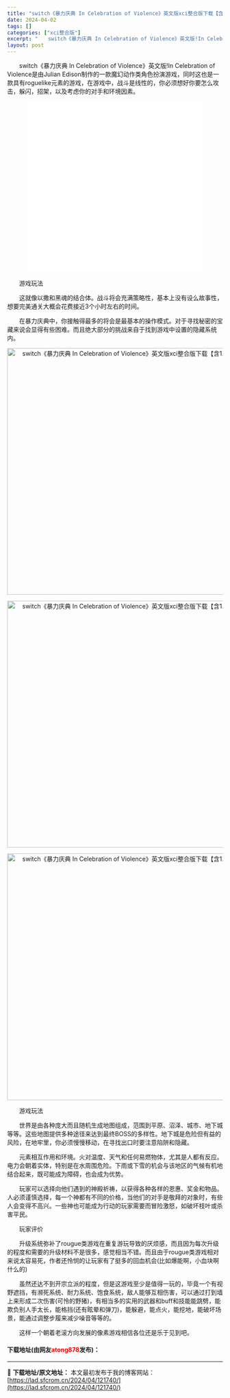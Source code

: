 ```yaml
---
title: "switch《暴力庆典 In Celebration of Violence》英文版xci整合版下载【含1.0补丁】"
date: 2024-04-02
tags: []
categories: ["xci整合版"]
excerpt: "　　switch《暴力庆典 In Celebration of Violence》英文版!In Celebration of Violence是由Julian Edison制作的一款魔幻动作类角色扮演游戏，同时这也是一款具有roguelike元素的游戏，在游戏中，战斗是线性的，你必须想好你要怎么攻击&hellip;"
layout: post
---
```


 <p>　　switch《暴力庆典 In Celebration of Violence》英文版!In Celebration of Violence是由Julian Edison制作的一款魔幻动作类角色扮演游戏，同时这也是一款具有roguelike元素的游戏，在游戏中，战斗是线性的，你必须想好你要怎么攻击，躲闪，招架，以及考虑你的对手和环境因素。</p> <p style="text-align: center;"><iframe allowfullscreen="true" border="0" frameborder="0" framespacing="0" height="400" scrolling="no" src="//player.bilibili.com/player.html?aid=20665318&amp;bvid=BV1JW411s7dB&amp;cid=33816599&amp;page=1" width="410"></iframe></p> <p>　　游戏玩法</p> <p>　　这就像以撒和黑魂的结合体。战斗将会充满策略性，基本上没有设么故事性，想要完美通关大概会花费接近3个小时左右的时间。</p> <p>　　在暴力庆典中，你接触得最多的将会是最基本的操作模式。对于寻找秘密的宝藏来说会显得有些困难。而且绝大部分的挑战来自于找到游戏中设置的隐藏系统内。</p> <p align="center"><img align="" border="0" src="https://www.2023game.com/d/file/p/2020/11-29/1c893ce5f7c87d01c31cca8cf4545f75.jpg" width="576" alt="switch《暴力庆典 In Celebration of Violence》英文版xci整合版下载【含1.0补丁】" /></p> <p align="center"><img align="" border="0" src="https://www.2023game.com/d/file/p/2020/11-29/56c553a3d4cefcf6d8f6c6ee2f8359f0.jpg" width="576" alt="switch《暴力庆典 In Celebration of Violence》英文版xci整合版下载【含1.0补丁】" /></p> <p align="center"><img align="" border="0" src="https://www.2023game.com/d/file/p/2020/11-29/f4835d267b4259603e5d1dd91496c545.jpg" width="576" alt="switch《暴力庆典 In Celebration of Violence》英文版xci整合版下载【含1.0补丁】" /></p> <p>　　游戏玩法</p> <p>　　世界是由各种庞大而且随机生成地图组成，范围到平原、沼泽、城市、地下城等等。这些地图提供多种途径来达到最终BOSS的多样性。地下城是危险但有益的风险，在地牢里，你必须慢慢移动，在寻找出口时要注意陷阱和隐藏。</p> <p>　　元素相互作用和环境。火对温度、天气和任何易燃物体，尤其是人都有反应。电力会朝着实体，特别是在水周围危险。下雨或下雪的机会与该地区的气候有机地结合起来，既可能成为障碍，也会成为优势。</p> <p>　　玩家可以选择向他们遇到的神殿祈祷，以获得各种各样的恩惠、奖金和物品。人必须谨慎选择，每一个神都有不同的价格，当他们的对手是敬拜的对象时，有些人会变得不高兴。一些神也可能成为行动的玩家需要而冒险激怒，如破坏枝叶或杀害平民。</p> <p>　　玩家评价</p> <p>　　升级系统弥补了rougue类游戏在重复游玩导致的厌烦感，而且因为每次升级的程度和需要的升级材料不是很多，感觉相当不错。而且由于rougue类游戏相对来说太容易死，作者还怜悯的让玩家有了挺多的回血机会(比如爆能啊，小血块啊什么的)</p> <p>　　虽然还达不到开宗立派的程度，但是这游戏至少是值得一玩的，毕竟一个有视野遮挡，有濒死系统、耐力系统、饱食系统，敌人能够互相伤害，可以通过打到墙上来形成二次伤害(可怜的野猪)，有相当多的实用的武器和buff和技能能跳劈，能欺负别人手太长，能格挡(还有眩晕和弹刀)，能躲避，能点火，能挖地，能破坏场景，能通过调整步履来减少噪音等等的。</p> <p>　　这样一个朝着老滚方向发展的像素游戏相信各位还是乐于见到吧。</p> <p><h4>下载地址(由网友<font color="red">atong878</font>发布)：</h4></p> 

---
📖 **下载地址/原文地址：** 本文最初发布于我的博客网站：[https://lad.sfcrom.cn/2024/04/121740/](https://lad.sfcrom.cn/2024/04/121740/)
